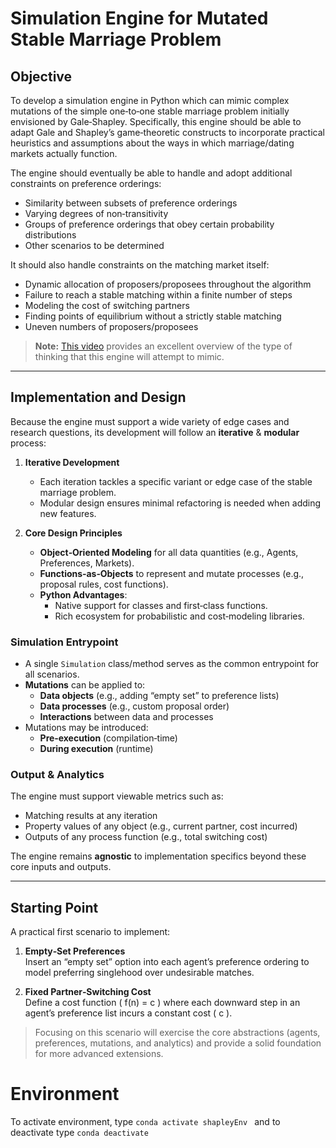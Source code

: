 # Simulation Engine for Mutated Stable Marriage Problem

## Objective

To develop a simulation engine in Python which can mimic complex mutations of the simple one‑to‑one stable marriage problem initially envisioned by Gale‑Shapley. Specifically, this engine should be able to adapt Gale and Shapley’s game‑theoretic constructs to incorporate practical heuristics and assumptions about the ways in which marriage/dating markets actually function.

The engine should eventually be able to handle and adopt additional constraints on preference orderings:

- Similarity between subsets of preference orderings  
- Varying degrees of non‑transitivity  
- Groups of preference orderings that obey certain probability distributions  
- Other scenarios to be determined  

It should also handle constraints on the matching market itself:

- Dynamic allocation of proposers/proposees throughout the algorithm  
- Failure to reach a stable matching within a finite number of steps  
- Modeling the cost of switching partners  
- Finding points of equilibrium without a strictly stable matching  
- Uneven numbers of proposers/proposees  

> **Note:** [This video](https://www.youtube.com/watch?v=h8MCtdYS0vo&ab_channel=selcukozyurt) provides an excellent overview of the type of thinking that this engine will attempt to mimic.

---

## Implementation and Design

Because the engine must support a wide variety of edge cases and research questions, its development will follow an **iterative** & **modular** process:

1. **Iterative Development**  
   - Each iteration tackles a specific variant or edge case of the stable marriage problem.  
   - Modular design ensures minimal refactoring is needed when adding new features.

2. **Core Design Principles**  
   - **Object‑Oriented Modeling** for all data quantities (e.g., Agents, Preferences, Markets).  
   - **Functions‑as‑Objects** to represent and mutate processes (e.g., proposal rules, cost functions).  
   - **Python Advantages**:  
     - Native support for classes and first‑class functions.  
     - Rich ecosystem for probabilistic and cost‑modeling libraries.

### Simulation Entrypoint

- A single `Simulation` class/method serves as the common entrypoint for all scenarios.  
- **Mutations** can be applied to:
  - **Data objects** (e.g., adding “empty set” to preference lists)  
  - **Data processes** (e.g., custom proposal order)  
  - **Interactions** between data and processes  
- Mutations may be introduced:
  - **Pre‑execution** (compilation‑time)  
  - **During execution** (runtime)

### Output & Analytics

The engine must support viewable metrics such as:

- Matching results at any iteration  
- Property values of any object (e.g., current partner, cost incurred)  
- Outputs of any process function (e.g., total switching cost)

The engine remains **agnostic** to implementation specifics beyond these core inputs and outputs.

---

## Starting Point

A practical first scenario to implement:

1. **Empty‑Set Preferences**  
   Insert an “empty set” option into each agent’s preference ordering to model preferring singlehood over undesirable matches.

2. **Fixed Partner‑Switching Cost**  
   Define a cost function \( f(n) = c \) where each downward step in an agent’s preference list incurs a constant cost \( c \).

> Focusing on this scenario will exercise the core abstractions (agents, preferences, mutations, and analytics) and provide a solid foundation for more advanced extensions.


# Environment
To activate environment, type `conda activate shapleyEnv ` and to deactivate type `conda deactivate`